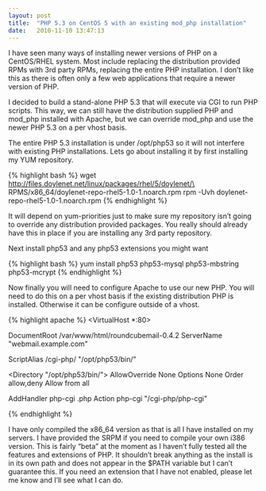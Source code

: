```yaml
---
layout: post
title:  "PHP 5.3 on CentOS 5 with an existing mod_php installation"
date:   2010-11-10 13:47:13
---
```


I have seen many ways of installing newer versions of PHP on a CentOS/RHEL system. Most include replacing the distribution provided RPMs with 3rd party RPMs, replacing the entire PHP installation. I don’t like this as there is often only a few web applications that require a newer version of PHP.

I decided to build a stand-alone PHP 5.3 that will execute via CGI to run PHP scripts. This way, we can still have the distribution supplied PHP and mod_php installed with Apache, but we can override mod_php and use the newer PHP 5.3 on a per vhost basis.

The entire PHP 5.3 installation is under /opt/php53 so it will not interfere with existing PHP installations. Lets go about installing it by first installing my YUM repository.

{% highlight bash %}
wget http://files.doylenet.net/linux/packages/rhel/5/doylenet/\
  RPMS/x86_64/doylenet-repo-rhel5-1.0-1.noarch.rpm
rpm -Uvh doylenet-repo-rhel5-1.0-1.noarch.rpm
{% endhighlight %}

It will depend on yum-priorities just to make sure my repository isn’t going to override any distribution provided packages. You really should already have this in place if you are installing any 3rd party repository.

Next install php53 and any php53 extensions you might want

{% highlight bash %}
yum install php53 php53-mysql php53-mbstring php53-mcrypt
{% endhighlight %}

Now finally you will need to configure Apache to use our new PHP. You will need to do this on a per vhost basis if the existing distribution PHP is installed. Otherwise it can be configure outside of a vhost.

{% highlight apache %}
<VirtualHost *:80>

  DocumentRoot /var/www/html/roundcubemail-0.4.2
  ServerName "webmail.example.com"

  <IfModule alias_module>
    ScriptAlias /cgi-php/ "/opt/php53/bin/"
  </IfModule>

  <Directory "/opt/php53/bin/">
    AllowOverride None
    Options None
    Order allow,deny
    Allow from all
  </Directory>

  AddHandler php-cgi .php
  Action php-cgi "/cgi-php/php-cgi"

</VirtualHost>
{% endhighlight %}

I have only compiled the x86_64 version as that is all I have installed on my servers. I have provided the SRPM if you need to compile your own i386 version. This is fairly “beta” at the moment as I haven’t fully tested all the features and extensions of PHP. It shouldn’t break anything as the install is in its own path and does not appear in the $PATH variable but I can’t guarantee this. If you need an extension that I have not enabled, please let me know and I’ll see what I can do.